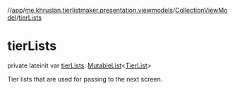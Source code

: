 //[app](../../../index.md)/[me.khruslan.tierlistmaker.presentation.viewmodels](../index.md)/[CollectionViewModel](index.md)/[tierLists](tier-lists.md)

# tierLists

private lateinit var [tierLists](tier-lists.md): [MutableList](https://kotlinlang.org/api/latest/jvm/stdlib/kotlin.collections/-mutable-list/index.html)&lt;[TierList](../../me.khruslan.tierlistmaker.data.models.tierlist/-tier-list/index.md)&gt;

Tier lists that are used for passing to the next screen.
